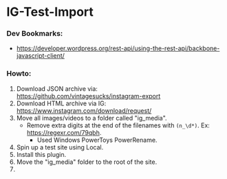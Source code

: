# IG-Test-Import

### Dev Bookmarks:
- https://developer.wordpress.org/rest-api/using-the-rest-api/backbone-javascript-client/

### Howto: 
1. Download JSON archive via: https://github.com/vintagesucks/instagram-export
2. Download HTML archive via IG: https://www.instagram.com/download/request/
3. Move all images/videos to a folder called "ig_media".
    - Remove extra digits at the end of the filenames with `(n_\d*)`. Ex: https://regexr.com/79qbh.
        - Used Windows PowerToys PowerRename.
4. Spin up a test site using Local. 
5. Install this plugin.
6. Move the "ig_media" folder to the root of the site.
7. 
